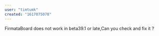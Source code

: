 ```yaml
---
user: "timtumk"
created: "1617075078"
---
```


FirmataBoard does not work in beta39.1 or late,Can you check and fix it ?
